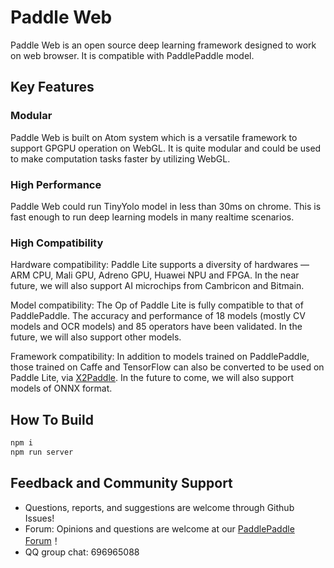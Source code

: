 # Paddle Web

Paddle Web is an open source deep learning framework designed to work on web browser. It is compatible with PaddlePaddle model.

## Key Features

### Modular

Paddle Web is built on Atom system which is a versatile framework to support GPGPU operation on WebGL. It is quite modular and could be used to make computation tasks faster by utilizing WebGL.

### High Performance

Paddle Web could run TinyYolo model in less than 30ms on chrome. This is fast enough to run deep learning models in many realtime scenarios.

### High Compatibility

Hardware compatibility: Paddle Lite supports a diversity of hardwares — ARM CPU, Mali GPU, Adreno GPU, Huawei NPU and FPGA. In the near future, we will also support AI microchips from Cambricon and Bitmain.

Model compatibility: The Op of Paddle Lite is fully compatible to that of PaddlePaddle. The accuracy and performance of 18 models (mostly CV models and OCR models) and 85 operators have been validated. In the future, we will also support other models.

Framework compatibility: In addition to models trained on PaddlePaddle, those trained on Caffe and TensorFlow can also be converted to be used on Paddle Lite, via [X2Paddle](https://github.com/PaddlePaddle/X2Paddle). In the future to come, we will also support models of ONNX format.

## How To Build

```bash
npm i
npm run server
```

## Feedback and Community Support

- Questions, reports, and suggestions are welcome through Github Issues!
- Forum: Opinions and questions are welcome at our [PaddlePaddle Forum](https://ai.baidu.com/forum/topic/list/168)！
- QQ group chat: 696965088
